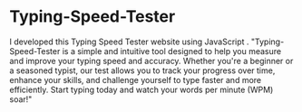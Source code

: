 # Typing-Speed-Tester
I developed this Typing Speed Tester website using JavaScript .
"Typing-Speed-Tester is a simple and intuitive tool designed to help you measure and improve your typing speed and accuracy. Whether you're a beginner or a seasoned typist, our test allows you to track your progress over time, enhance your skills, and challenge yourself to type faster and more efficiently. Start typing today and watch your words per minute (WPM) soar!"
